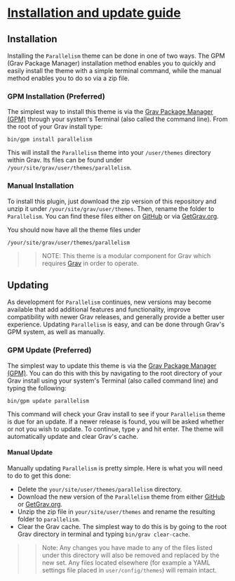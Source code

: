 # [Installation and update guide][project]
[project]: https://github.com/sommerregen/grav-theme-parallelism

## Installation

Installing the `Parallelism` theme can be done in one of two ways. The GPM (Grav Package Manager) installation method enables you to quickly and easily install the theme with a simple terminal command, while the manual method enables you to do so via a zip file.

### GPM Installation (Preferred)

The simplest way to install this theme is via the [Grav Package Manager (GPM)](http://learn.getgrav.org/advanced/grav-gpm) through your system's Terminal (also called the command line). From the root of your Grav install type:

    bin/gpm install parallelism

This will install the `Parallelism` theme into your `/user/themes` directory within Grav. Its files can be found under `/your/site/grav/user/themes/parallelism`.

### Manual Installation

To install this plugin, just download the zip version of this repository and unzip it under `/your/site/grav/user/themes`. Then, rename the folder to `Parallelism`. You can find these files either on [GitHub](https://github.com/sommerregen/grav-plugin-parallelism) or via [GetGrav.org](http://getgrav.org/downloads/themes).

You should now have all the theme files under

    /your/site/grav/user/themes/parallelism

>> NOTE: This theme is a modular component for Grav which requires [Grav](http://github.com/getgrav/grav) in order to operate.

## Updating

As development for `Parallelism` continues, new versions may become available that add additional features and functionality, improve compatibility with newer Grav releases, and generally provide a better user experience. Updating `Parallelism` is easy, and can be done through Grav's GPM system, as well as manually.

### GPM Update (Preferred)

The simplest way to update this theme is via the [Grav Package Manager (GPM)](http://learn.getgrav.org/advanced/grav-gpm). You can do this with this by navigating to the root directory of your Grav install using your system's Terminal (also called command line) and typing the following:

    bin/gpm update parallelism

This command will check your Grav install to see if your `Parallelism` theme is due for an update. If a newer release is found, you will be asked whether or not you wish to update. To continue, type `y` and hit enter. The theme will automatically update and clear Grav's cache.

#### Manual Update

Manually updating `Parallelism` is pretty simple. Here is what you will need to do to get this done:

  * Delete the `your/site/user/themes/parallelism` directory.
  * Download the new version of the `Parallelism` theme from either [GitHub](https://github.com/sommerregen/grav-plugin-parallelism) or [GetGrav.org](http://getgrav.org/downloads/themes).
  * Unzip the zip file in `your/site/user/themes` and rename the resulting folder to `parallelism`.
  * Clear the Grav cache. The simplest way to do this is by going to the root Grav directory in terminal and typing `bin/grav clear-cache`.

>> Note: Any changes you have made to any of the files listed under this directory will also be removed and replaced by the new set. Any files located elsewhere (for example a YAML settings file placed in `user/config/themes`) will remain intact.
